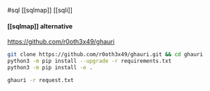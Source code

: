 #sql
[[sqlmap]] 
[[sqli]]
#### [[sqlmap]] alternative

https://github.com/r0oth3x49/ghauri

```bash
git clone https://github.com/r0oth3x49/ghauri.git && cd ghauri
python3 -m pip install --upgrade -r requirements.txt
python3 -m pip install -e .
```

```bash
ghauri -r request.txt
```
